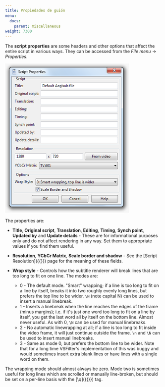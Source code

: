 ```yaml
---
title: Propiedades de guión
menu:
  docs:
    parent: miscellaneous
weight: 7300
---
```


The **script properties** are some headers and other options that affect the
entire script in various ways. They can be accessed from the _File menu_ ->
_Properties_.

![Properties](/img/3.2/Properties.png#center)

The properties are:

- **Title**, **Original script**, **Translation**, **Editing**, **Timing**, **Synch point**, **Updated by** and **Update details** - These are for informational purposes only and do not affect rendering in any way. Set them to appropriate values if you find them useful.

- **Resolution**, **YCbCr Matrix**, **Scale border and shadow** - See the [Script Resolution]({{<relref path="Script_Resolution" lang="en">}}) page for the meaning of these fields.

- **Wrap style** - Controls how the subtitle renderer will break lines that are too long to fit on one line. The modes are:

  - 0 - The default mode. "Smart" wrapping; if a line is too long to fit on a line by itself, breaks it into two roughly evenly long lines, but prefers the top line to be wider. `\N` (note capital N) can be used to insert a manual linebreak.
  - 1 - Inserts a linebreak when the line reaches the edges of the frame (minus margins); i.e. if it's just one word too long to fit on a line by itself, you get the last word all by itself on the bottom line. Almost never useful. As with 0, `\N` can be used for manual linebreaks.
  - 2 - No automatic linewrapping at all; if a line is too long to fit inside the video frame, it will just continue outside the frame. `\n` and `\N` can be used to insert manual linebreaks.
  - 3 - Same as mode 0, but prefers the bottom line to be wider. Note that for a long time VSFilter's implementation of this was buggy and would sometimes insert extra blank lines or have lines with a single word on them.

The wrapping mode should almost always be zero.
Mode two is sometimes useful for long lines which are scrolled or manually line-broken, but should be set on a per-line basis with the [\\q]({{<relref path="ASS_Tags#\\q" lang="en">}}) tag.
